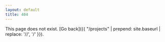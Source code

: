 ```yaml
---
layout: default
title: 404
---
```


This page does not exist. [Go back]({{ "/projects" | prepend: site.baseurl | replace: '//', '/' }}).
